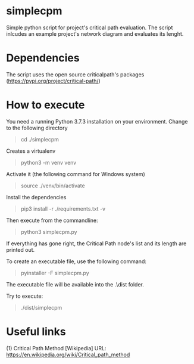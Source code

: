 # simplecpm
Simple python script for project's critical path evaluation.
The script inlcudes an example project's network diagram and
evaluates its lenght.

# Dependencies
The script uses the open source criticalpath's packages (https://pypi.org/project/critical-path/)
# How to execute
You need a running Python 3.7.3 installation on your environment.
Change to the following directory

> cd ./simplecpm

Creates a virtualenv

> python3 -m venv venv

Activate it (the following command for Windows system)

> source ./venv/bin/activate

Install the dependencies

> pip3 install -r ./requirements.txt -v

Then execute from the commandline:

> python3 simplecpm.py

If everything has gone right, the Critical Path node's list and its length are printed out.

To create an executable file, use the following command:

> pyinstaller -F simplecpm.py

The executable file will be available into the .\dist folder.

Try to execute:

> ./dist/simplecpm
# Useful links

(1) Critical Path Method [Wikipedia]
URL: https://en.wikipedia.org/wiki/Critical_path_method
